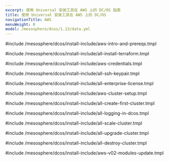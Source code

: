 ```yaml
---
excerpt: 使用 Universal 安装工具在 AWS 上的 DC/OS 指南
title: 使用 Universal 安装工具在 AWS 上的 DC/OS
navigationTitle: AWS
menuWeight: 0
model: /mesosphere/dcos/1.13/data.yml
---
```

#include /mesosphere/dcos/install-include/aws-intro-and-prereqs.tmpl

#include /mesosphere/dcos/install-include/all-install-terraform.tmpl

#include /mesosphere/dcos/install-include/aws-credentials.tmpl

#include /mesosphere/dcos/install-include/all-ssh-keypair.tmpl

#include /mesosphere/dcos/install-include/all-enterprise-license.tmpl

#include /mesosphere/dcos/install-include/aws-cluster-setup.tmpl

#include /mesosphere/dcos/install-include/all-create-first-cluster.tmpl

#include /mesosphere/dcos/install-include/all-logging-in-dcos.tmpl

#include /mesosphere/dcos/install-include/all-scale-cluster.tmpl

#include /mesosphere/dcos/install-include/all-upgrade-cluster.tmpl

#include /mesosphere/dcos/install-include/all-destroy-cluster.tmpl

#include /mesosphere/dcos/install-include/aws-v02-modules-update.tmpl
